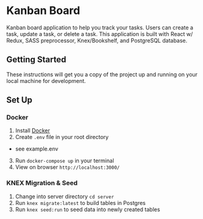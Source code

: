 # Kanban Board

Kanban board application to help you track your tasks. Users can create a task, update a task, or delete a task. This application is built with React w/ Redux, SASS preprocessor, Knex/Bookshelf, and PostgreSQL database. 

## Getting Started

These instructions will get you a copy of the project up and running on your local machine for development. 

## Set Up

### Docker
1. Install [Docker](https://www.docker.com/get-started) 
2. Create `.env` file in your root directory
  - see example.env 
3. Run `docker-compose up` in your terminal
4. View on browser `http://localhost:3000/`

### KNEX Migration & Seed
1. Change into server directory `cd server`
2. Run `knex migrate:latest` to build tables in Postgres
3. Run `knex seed:run` to seed data into newly created tables



